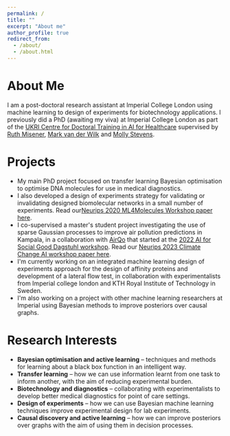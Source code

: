 ```yaml
---
permalink: /
title: ""
excerpt: "About me"
author_profile: true
redirect_from: 
  - /about/
  - /about.html
---
```


About Me
======

I am a post-doctoral research assistant at Imperial College London using machine learning to design of experiments for biotechnology applications. I previously did a PhD (awaiting my viva) at Imperial College London as part of the [UKRI Centre for Doctoral Training in AI for Healthcare](https://ai4health.io/) supervised by [Ruth Misener](https://www.imperial.ac.uk/people/r.misener), [Mark van der Wilk](https://mvdw.uk/) and [Molly Stevens](https://www.stevensgroup.org/).  

Projects
======

- My main PhD project focused on transfer learning Bayesian optimisation to optimise DNA molecules for use in medical diagnostics.  
- I also developed a design of experiments strategy for validating or invalidating designed biomolecular networks in a small number of experiments. Read our[Neurips 2020 ML4Molecules Workshop paper here](https://arxiv.org/abs/2011.10575).  
- I co-supervised a master's student project investigating the use of sparse Gaussian processes to improve air pollution predictions in Kampala, in a collaboration with [AirQo](https://www.airqo.net/) that started at the [2022 AI for Social Good Dagstuhl workshop](https://ai4sg-dagstuhl.github.io/). Read our [Neurips 2023 Climate Change AI workshop paper here](https://arxiv.org/abs/2311.16625).  
- I'm currently working on an integrated machine learning design of experiments approach for the design of affinity proteins and development of a lateral flow test, in collaboration with experimentalists from Imperial college london and KTH Royal Institute of Technology in Sweden.  
- I'm also working on a project with other machine learning researchers at Imperial using Bayesian methods to improve posteriors over causal graphs.

Research Interests
======

- **Bayesian optimisation and active learning** – techniques and methods for learning about a black box function in an intelligent way.  
- **Transfer learning** – how we can use information learnt from one task to inform another, with the aim of reducing experimental burden.  
- **Biotechnology and diagnostics**  – collaborating with experimentalists to develop better medical diagnostics for point of care settings.  
- **Design of experiments** – how we can use Bayesian machine learning techniques improve experimental design for lab experiments.  
- **Causal discovery and active learning** – how we can improve posteriors over graphs with the aim of using them in decision processes.  
